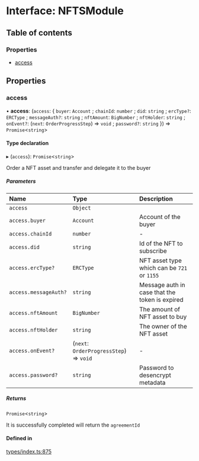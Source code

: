 # Interface: NFTSModule

## Table of contents

### Properties

- [access](NFTSModule.md#access)

## Properties

### access

• **access**: (`access`: { `buyer`: `Account` ; `chainId`: `number` ; `did`: `string` ; `ercType?`: `ERCType` ; `messageAuth?`: `string` ; `nftAmount`: `BigNumber` ; `nftHolder`: `string` ; `onEvent?`: (`next`: `OrderProgressStep`) => `void` ; `password?`: `string`  }) => `Promise`<`string`\>

#### Type declaration

▸ (`access`): `Promise`<`string`\>

Order a NFT asset and transfer and delegate it to the buyer

##### Parameters

| Name | Type | Description |
| :------ | :------ | :------ |
| `access` | `Object` |  |
| `access.buyer` | `Account` | Account of the buyer |
| `access.chainId` | `number` | - |
| `access.did` | `string` | Id of the NFT to subscribe |
| `access.ercType?` | `ERCType` | NFT asset type which can be `721` or `1155` |
| `access.messageAuth?` | `string` | Message auth in case that the token is expired |
| `access.nftAmount` | `BigNumber` | The amount of NFT asset to buy |
| `access.nftHolder` | `string` | The owner of the NFT asset |
| `access.onEvent?` | (`next`: `OrderProgressStep`) => `void` | - |
| `access.password?` | `string` | Password to desencrypt metadata |

##### Returns

`Promise`<`string`\>

It is successfully completed will return the `agreementId`

#### Defined in

[types/index.ts:875](https://github.com/nevermined-io/react-components/blob/6de295e/catalog/src/types/index.ts#L875)
